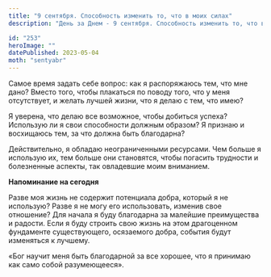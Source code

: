 ```yaml
---
title: "9 сентября. Способность изменить то, что в моих силах"
description: "День за Днем - 9 сентября. Способность изменить то, что в моих силах"

id: "253"
heroImage: ""
datePublished: 2023-05-04
moth: "sentyabr"
---
```


Самое время задать себе вопрос: как я распоряжаюсь тем, что мне дано? Вместо
того, чтобы плакаться по поводу того, что у меня отсутствует, и желать лучшей
жизни, что я делаю с тем, что имею?

Я уверена, что делаю все возможное, чтобы добиться успеха? Использую ли я свои
способности должным образом? Я признаю и восхищаюсь тем, за что должна быть
благодарна?

Действительно, я обладаю неограниченными ресурсами. Чем больше я использую их,
тем больше они становятся, чтобы погасить трудности и болезненные аспекты, так
овладевшие моим вниманием.

**Напоминание на сегодня**

Разве моя жизнь не содержит потенциала добра, который я не использую? Разве я
не могу его использовать, изменив свое отношение? Для начала я буду благодарна
за малейшие преимущества и радости. Если я буду строить свою жизнь на этом
драгоценном фундаменте существующего, осязаемого добра, события будут
изменяться к лучшему.

«Бог научит меня быть благодарной за все хорошее, что я принимаю как само
собой разумеющееся».
